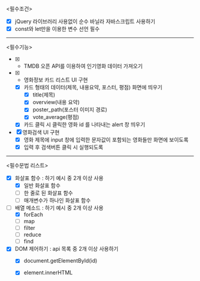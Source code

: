 <필수조건>   
- [x] jQuery 라이브러리 사용없이 순수 바닐라 자바스크립트 사용하기
- [x] const와 let만을 이용한 변수 선언 필수
___
<필수기능>   
- [x] * TMDB 오픈 API를 이용하여 인기영화 데이터 가져오기   
- [x] * 영화정보 카드 리스트 UI 구현   
  - [x] 카드 형태의 데이터(제목, 내용요약, 포스터, 평점) 화면에 띄우기   
    - [x] title(제목)   
    - [x] overview(내용 요약)   
    - [x] poster_path(포스터 이미지 경로)   
    - [x] vote_average(평점)   
  - [x] 카드 클릭 시 클릭한 영화 id 를 나타내는 alert 창 띄우기   
- [x] 영화검색 UI 구현   
  - [x] 영화 제목에 input 창에 입력한 문자값이 포함되는 영화들만 화면에 보이도록   
  - [x] 입력 후 검색버튼 클릭 시 실행되도록   
___
<필수문법 리스트>   
- [x] 화살표 함수 : 하기 예시 중 2개 이상 사용   
  - [x] 일반 화살표 함수   
  - [ ] 한 줄로 된 화살표 함수   
  - [ ] 매개변수가 하나인 화살표 함수   
- [ ] 배열 메소드 : 하기 예시 중 2개 이상 사용   
  - [x] forEach   
  - [ ] map   
  - [ ] filter   
  - [ ] reduce   
  - [ ] find   
- [x] DOM 제어하기 : api 목록 중 2개 이상 사용하기   
  - [x] document.getElementById(id)   
  - [x] element.innerHTML   

